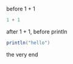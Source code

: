 

before 1 + 1

```scala
1 + 1
```

after 1 + 1, before println

```scala
println("hello")
```

the very end

